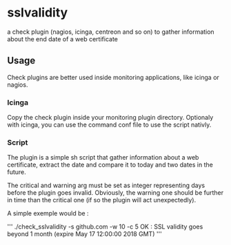 # sslvalidity
a check plugin (nagios, icinga, centreon and so on) to gather information about the end date of a web certificate

## Usage

Check plugins are better used inside monitoring applications, like icinga or nagios.

### Icinga

Copy the check plugin inside your monitoring plugin directory. Optionaly with icinga, you can use the command conf file to use the script nativly.

### Script

The plugin is a simple sh script that gather information about a web certificate, extract the date and compare it to today and two dates in the future.

The critical and warning arg must be set as integer representing days before the plugin goes invalid. Obviously, the warning one should be further in time than the critical one (if so the plugin will act unexpectedly).

A simple exemple would be :

'''
./check_sslvalidity -s github.com -w 10 -c 5
OK : SSL validity goes beyond 1 month (expire May 17 12:00:00 2018 GMT)
'''
